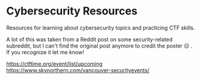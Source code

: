 # Cybersecurity Resources

Resources for learning about cybersecurity topics and practicing CTF skills.

A lot of this was taken from a Reddit post on some security-related subreddit, but I can't find the original post anymore to credit the poster 
☹️ . If you recognize it let me know!

https://ctftime.org/event/list/upcoming
https://www.skynorthern.com/vancouver-securityevents/
